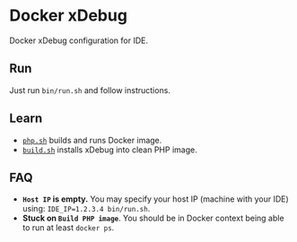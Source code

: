 # Docker xDebug
Docker xDebug configuration for IDE.

## Run
Just run `bin/run.sh` and follow instructions.

## Learn
- [`php.sh`](./bin/php.sh) builds and runs Docker image.
- [`build.sh`](./docker/build.sh) installs xDebug into clean PHP image.

## FAQ
- **`Host IP` is empty.** You may specify your host IP (machine with your IDE) using: `IDE_IP=1.2.3.4 bin/run.sh`.
- **Stuck on `Build PHP image`**. You should be in Docker context being able to run at least `docker ps`. 